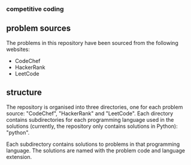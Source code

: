 <h3>competitive coding</h3>

## problem sources
The problems in this repository have been sourced from the following websites:
- CodeChef
- HackerRank
- LeetCode

## structure
The repository is organised into three directories, one for each problem source: "CodeChef", "HackerRank" and "LeetCode". Each directory contains subdirectories for each programming language used in the solutions (currently, the repository only contains solutions in Python): "python".

Each subdirectory contains solutions to problems in that programming language. The solutions are named with the problem code and language extension.
